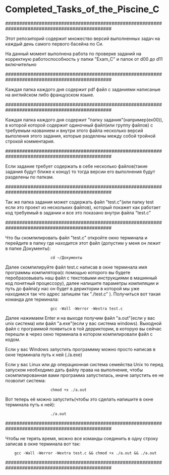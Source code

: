 # Completed_Tasks_of_the_Piscine_C
##############################################################################################

 Этот репозиторий содержит множество версий выполненных задач на каждый день самого первого басейна по Си. 


 На данный момент выполнена работа по проверке заданий на корректную работоспособность у папки "Exam_C" и папок от d00 до d11 включительно 


##############################################################################################

 Каждая папка каждого дня содержит pdf файл с заданиями написаные на английском либо французском языке. 



##############################################################################################

 Каждая папка каждого дня содержит "папку задания"(например(ex00)), в которой которой содержит одиночный файл(или группу файлов) с требуемым названием и внутри этого файла несколько версий выполения этого задания, которые разделены между собой тройной строкой комментария. 


##############################################################################################

 Если задание требует содержать в себе несколько файлов(такие задания будут ближе к концу) то тогда версии его выполнения будут разделены по папкам. 



##############################################################################################

 Так же папка задания может содержать файл "test.c"(или папку test если это проект из нескольких файлов), который покажет как работает код требуемый в задании и все это показано внутри файла "test.c" 




##############################################################################################

Что бы скомпилировать файл "test.c" откройте окно терминала и перейдите в папку где находится этот файл (допустим у меня он лежит в папке Документы):	

						cd ~/Документы


Далее скомпилируйте файл test.c написав в окне терминала имя программы компилятора(с помощью которого вы будете перобразовывать наш файл с текстовыми инструкциями в машинный код понятный процессору), далее напишите параметры компиляции и путь до файла(у нас он будет в дериктории в которой мы уже находимся так что адрес запишем так "./test.c" ). Получиться вот такая команда для терминала: 	

						gcc -Wall -Werror -Wextra test.c 


Далее нажимаем Enter и на выходе получим файл "a.out"(если у вас unix система) или файл "a.exe"(если у вас система windows). 
Выходной файл с программой появиться в той дерриктории, в которую вы сейчас перешли в через окно терминала в котором компилировали файл с кодом.


Если у вас Windows запустить программму можно просто написав в окне терминала путь к ней (./a.exe)


Если у вас Linux или др операционная система семейства Unix то перед запуском необходимо дать файлу права на выполнение, чтобы скомпилированная вами программа запустилась, иначе запустить ее не позволит система:		

						chmod +x ./a.out


Вот теперь её можно запустить(чтобы это сделать напишите в окне терминала путь к ней):	

						./a.out






##############################################################################################


Чтобы не терять время, можно все команды соединить в одну строку записав в окне терминала вот так:		

        gcc -Wall -Werror -Wextra test.c && chmod +x ./a.out && ./a.out


##############################################################################################

